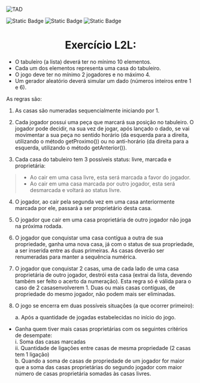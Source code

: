 ![TAD](https://github.com/TCriGa/TAD_LLCircular_Ex_Tabuleiro/assets/90049866/350d4ad5-310b-43e1-88e8-50ba349e6017)

![Static Badge](https://img.shields.io/badge/java%20-%20java?style=flat&color=BF50E8)
![Static Badge](https://img.shields.io/badge/estruturaDeDados%20-%20estruturaDeDados?style=plastic&logoColor=FFFFFF&color=CCFFFF)
![Static Badge](https://img.shields.io/badge/L2L%20-%20L2L?color=%23E660E1)

## <h1 align="center"> Exercício L2L: </h1>

- O tabuleiro (a lista) deverá ter no mínimo 10 elementos.
- Cada um dos elementos representa uma casa do tabuleiro.
- O jogo deve ter no mínimo 2 jogadores e no máximo 4.
- Um gerador aleatório deverá simular um dado (números inteiros entre 1 e 6).

As regras são:
1. As casas são numeradas sequencialmente iniciando por 1.
   
3.  Cada jogador possui uma peça que marcará sua posição no tabuleiro. O jogador pode decidir, na sua vez de jogar, após lançado o dado, se vai movimentar a sua peça no sentido horário (da esquerda para a direita, utilizando o método getProximo()) ou no anti-horário (da direita para a esquerda, utilizando o método getAnterior()).
4. Cada casa do tabuleiro tem 3 possíveis status: livre, marcada e proprietária:
> - Ao cair em uma casa livre, esta será marcada a favor do jogador.
> - Ao cair em uma casa marcada por outro jogador, esta será desmarcada e voltará ao status livre.
4. O jogador, ao cair pela segunda vez em uma casa anteriormente marcada por ele, passará a ser proprietário desta casa.
5. O jogador que cair em uma casa proprietária de outro jogador não joga na próxima rodada.
6. O jogador que conquistar uma casa contígua a outra de sua propriedade, ganha uma nova casa, já com o status de sua propriedade, a ser inserida entre as duas primeiras. As casas deverão ser renumeradas para manter a sequência numérica.
7. O jogador que conquistar 2 casas, uma de cada lado de uma casa proprietária de outro jogador, destrói esta casa (extrai da lista, devendo também ser feito o acerto da numeração). Esta regra só é válida para o caso de 2 casasenvolverem 1. Duas ou mais casas contíguas, de propriedade do mesmo jogador, não podem mais ser eliminadas.

8. O jogo se encerra em duas possíveis situações (a que ocorrer primeiro):
   <p class="has-line-data" data-line-start="26" data-line-end="31">
     a. Após a quantidade de jogadas estabelecidas no início do jogo.<br>
- Ganha quem tiver mais casas proprietárias com os seguintes critérios de desempate:<br>
i. Soma das casas marcadas<br>
ii. Quantidade de ligações entre casas de mesma propriedade (2 casas tem 1 ligação)<br>
b. Quando a soma de casas de propriedade de um jogador for maior que a soma das casas proprietárias do segundo jogador com maior número de casas proprietária somadas às casas livres.</p>
